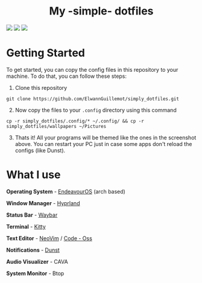 <h1 style="text-align: center;"> My -simple- dotfiles </h1>

![](https://github.com/ElwannGuillemot/simply_dotfiles/main/media/neutral.png?raw=true)
![](https://github.com/ElwannGuillemot/simply_dotfiles/main/media/neutral-2.png?raw=true)
![](https://github.com/ElwannGuillemot/simply_dotfiles/main/media/neofetch.png?raw=true)

# Getting Started
To get started, you can copy the config files in this repository to your machine. To do that, you can follow these steps:

1. Clone this repository
```
git clone https://github.com/ElwannGuillemot/simply_dotfiles.git
```

2. Now copy the files to your `.config` directory using this command
```
cp -r simply_dotfiles/.config/* ~/.config/ && cp -r simply_dotfiles/wallpapers ~/Pictures
```

3. Thats it! All your programs will be themed like the ones in the screenshot above. You can restart your PC just in case some apps don't reload the configs (like Dunst).

# What I use
**Operating System** - [EndeavourOS](https://endeavouros.com) (arch based)

**Window Manager** - [Hyprland](https://hyprland.org)

**Status Bar** - [Waybar](https://github.com/Alexays/Waybar)

**Terminal** - [Kitty](https://github.com/kovidgoyal/kitty)

**Text Editor** - [NeoVim](https://neovim.io) / [Code - Oss](https://github.com/microsoft/vscode)

**Notifications** - [Dunst](https://dunst-project.org)

**Audio Visualizer** - CAVA

**System Monitor** - Btop